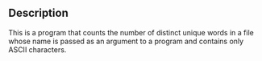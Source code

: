 ## Description

This is a program that counts the number of distinct 
unique words in a file whose name is passed as an argument 
to a program and contains only ASCII characters.
